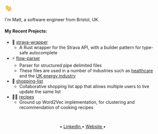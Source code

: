

<img src="static/wave.gif" width="24px" alt="hi">

I'm Matt, a software engineer from Bristol, UK.


#### My Recent Projects:
 
 - 🏃 [strava-wrapper](https://github.com/MattBarkway/strava-wrapper) 
   - A Rust wrapper for the Strava API, with a builder pattern for type-safe autocomplete
 - ⚡️ [flow-parser](https://github.com/MattBarkway/flow-parser) 
   - Parser for structured pipe delimited files
   - These files are used in a number of industries such as [healthcare](https://en.wikipedia.org/wiki/Health_Level_7#HL7_Version_2) and the [UK energy industry](https://www.electralink.co.uk/data-catalogues/dtc-catalogue/)
 - 🛒 [shopping-list](https://github.com/MattBarkway/shopping-list) 
   - Collaborative shopping list app that allows multiple users to live update the same list
 - 👨‍🍳 [recipes](https://github.com/MattBarkway/recipes) 
   - Ground up Word2Vec implementation, for clustering and recommendation of cooking recipes

<br>
<p align="center">
   •
   <a href="https://www.linkedin.com/in/matt-barkway/" target="_blank">
      LinkedIn
   </a>
   •
   <a href="https://mattbarkway.dev/" target="_blank">
      Website
   </a>
   •
</p>

